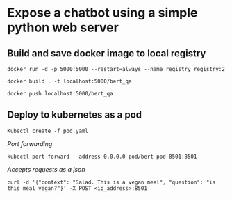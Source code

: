 # Expose a chatbot using a simple python web server

## Build and save docker image to local registry

`docker run -d -p 5000:5000 --restart=always --name registry registry:2`

`docker build . -t localhost:5000/bert_qa`

`docker push localhost:5000/bert_qa`

## Deploy to kubernetes as a pod

`Kubectl create -f pod.yaml`

*Port forwarding*

`kubectl port-forward --address 0.0.0.0 pod/bert-pod 8501:8501`

*Accepts requests as a json*

`curl -d '{"context": "Salad. This is a vegan meal", "question": "is this meal vegan?"}' -X POST <ip_address>:8501`
